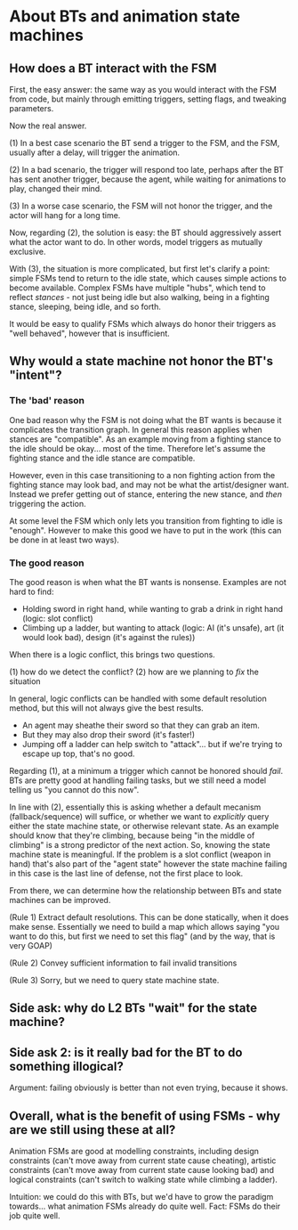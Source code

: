 # About BTs and animation state machines

## How does a BT interact with the FSM

First, the easy answer: the same way as you would interact with the FSM from code, but mainly through emitting triggers, setting flags, and tweaking parameters.

Now the real answer.

(1) In a best case scenario the BT send a trigger to the FSM, and the FSM, usually after a delay, will trigger the animation.

(2) In a bad scenario, the trigger will respond too late, perhaps after the BT has sent another trigger, because the agent, while waiting for animations to play, changed their mind.

(3) In a worse case scenario, the FSM will not honor the trigger, and the actor will hang for a long time.

Now, regarding (2), the solution is easy: the BT should aggressively assert what the actor want to do. In other words, model triggers as mutually exclusive.

With (3), the situation is more complicated, but first let's clarify a point: simple FSMs tend to return to the idle state, which causes simple actions to become available. Complex FSMs have multiple "hubs", which tend to reflect *stances* - not just being idle but also walking, being in a fighting stance, sleeping, being idle, and so forth.

It would be easy to qualify FSMs which always do honor their triggers as "well behaved", however that is insufficient.

## Why would a state machine not honor the BT's "intent"?

### The 'bad' reason

One bad reason why the FSM is not doing what the BT wants is because it complicates the transition graph.
In general this reason applies when stances are "compatible". As an example moving from a fighting stance to the idle should be okay... most of the time. Therefore let's assume the fighting stance and the idle stance are compatible.

However, even in this case transitioning to a non fighting action from the fighting stance may look bad, and may not be what the artist/designer want. Instead we prefer getting out of stance, entering the new stance, and *then* triggering the action.

At some level the FSM which only lets you transition from fighting to idle is "enough". However to make this good we have to put in the work (this can be done in at least two ways).

### The good reason

The good reason is when what the BT wants is nonsense. Examples are not hard to find:

- Holding sword in right hand, while wanting to grab a drink in right hand (logic: slot conflict)
- Climbing up a ladder, but wanting to attack (logic: AI (it's unsafe), art (it would look bad), design (it's against the rules))

When there is a logic conflict, this brings two questions.

(1) how do we detect the conflict?
(2) how are we planning to *fix* the situation

In general, logic conflicts can be handled with some default resolution method, but this will not always give the best results.

- An agent may sheathe their sword so that they can grab an item.
- But they may also drop their sword (it's faster!)
- Jumping off a ladder can help switch to "attack"... but if we're trying to escape up top, that's no good.

Regarding (1), at a minimum a trigger which cannot be honored should *fail*. BTs are pretty good at handling failing tasks, but we still need a model telling us "you cannot do this now".

In line with (2), essentially this is asking whether a default mecanism (fallback/sequence) will suffice, or whether we want to *explicitly* query either the state machine state, or otherwise relevant state. As an example should know that they're climbing, because being "in the middle of climbing" is a strong predictor of the next action. So, knowing the state machine state is meaningful. If the problem is a slot conflict (weapon in hand) that's also part of the "agent state" however the state machine failing in this case is the last line of defense, not the first place to look.

From there, we can determine how the relationship between BTs and state machines can be improved.

(Rule 1) Extract default resolutions. This can be done statically, when it does make sense. Essentially we need to build a map which allows saying "you want to do this, but first we need to set this flag" (and by the way, that is very GOAP)

(Rule 2) Convey sufficient information to fail invalid transitions

(Rule 3) Sorry, but we need to query state machine state.

## Side ask: why do L2 BTs "wait" for the state machine?

## Side ask 2: is it really bad for the BT to do something illogical?

Argument: failing obviously is better than not even trying, because it shows.

## Overall, what is the benefit of using FSMs - why are we still using these at all?

Animation FSMs are good at modelling constraints, including design constraints (can't move away from current state cause cheating), artistic constraints (can't move away from current state cause looking bad) and logical constraints (can't switch to walking state while climbing a ladder).

Intuition: we could do this with BTs, but we'd have to grow the paradigm towards... what animation FSMs already do quite well.
Fact: FSMs do their job quite well.
